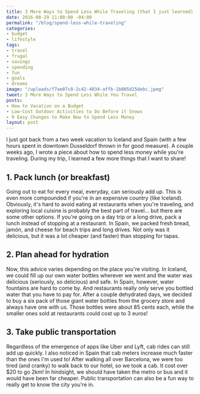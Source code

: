 ```yaml
---
title: 3 More Ways to Spend Less While Traveling (that I just learned)
date: 2016-08-29 11:00:00 -04:00
permalink: "/blog/spend-less-while-traveling"
categories:
- budget
- lifestyle
tags:
- travel
- frugal
- savings
- spending
- fun
- goals
- dreams
image: "/uploads/f7ae07c0-2c42-4034-affb-1b805d25debc.jpeg"
tweet: 3 More Ways to Spend Less While You Travel
posts:
- How to Vacation on a Budget
- Low-Cost Outdoor Activities to Do Before it Snows
- 9 Easy Changes to Make Now to Spend Less Money
layout: post
---
```


I just got back from a two week vacation to Iceland and Spain (with a few hours spent in downtown Dusseldorf thrown in for good measure). A couple weeks ago, I wrote a piece about how to spend less money while you're traveling. During my trip, I learned a few more things that I want to share!

## 1. Pack lunch (or breakfast)

Going out to eat for every meal, everyday, can seriously add up. This is even more compounded if you're in an expensive country (like Iceland). Obviously, it's hard to avoid eating at restaurants when you're traveling, and exploring local cuisine is probably the best part of travel... but there are some other options. If you're going on a day trip or a long drive, pack a lunch instead of stopping at a restaurant. In Spain, we packed fresh bread, jamón, and cheese for beach trips and long drives. Not only was it delicious, but it was a lot cheaper (and faster) than stopping for tapas.

## 2. Plan ahead for hydration

Now, this advice varies depending on the place you're visiting. In Iceland, we could fill up our own water bottles wherever we went and the water was delicious (seriously, so delicious) and safe. In Spain, however, water fountains are hard to come by. And restaurants really only serve you bottled water that you have to pay for. After a couple dehydrated days, we decided to buy a six pack of those giant water bottles from the grocery store and always have one with us. Those bottles were about 85 cents each, while the smaller ones sold at restaurants could cost up to 3 euros!

## 3. Take public transportation

Regardless of the emergence of apps like Uber and Lyft, cab rides can still add up quickly. I also noticed in Spain that cab meters increase much faster than the ones I'm used to! After walking all over Barcelona, we were too tired (and cranky) to walk back to our hotel, so we took a cab. It cost over $20 to go 2km! In hindsight, we should have taken the metro or bus and it would have been far cheaper. Public transportation can also be a fun way to really get to know the city you're in.
